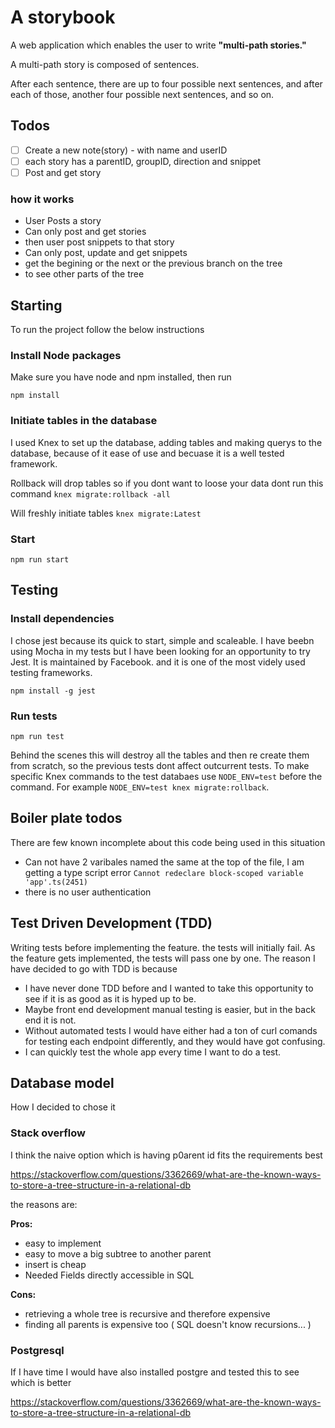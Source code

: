 # A storybook

A web application which enables the user to write **"multi-path stories."**

A multi-path story is composed of sentences.

After each sentence, there are up to four possible next sentences,
and after each of those, another four possible next sentences, and so on.

## Todos

- [ ] Create a new note(story) - with name and userID
- [ ] each story has a parentID, groupID, direction and snippet
- [ ] Post and get story

### how it works

- User Posts a story
- Can only post and get stories
- then user post snippets to that story
- Can only post, update and get snippets
- get the begining or the next or the previous branch on the tree
- to see other parts of the tree

## Starting

To run the project follow the below instructions

### Install Node packages

Make sure you have node and npm installed, then run

`npm install`

### Initiate tables in the database

I used Knex to set up the database, adding tables and making querys to the database, because of it ease of use and becuase it is a well tested framework.

Rollback will drop tables so if you dont want to loose your data dont run this command
`knex migrate:rollback -all`

Will freshly initiate tables
`knex migrate:Latest`

### Start

`npm run start`

## Testing

### Install dependencies

I chose jest because its quick to start, simple and scaleable. I have beebn using Mocha in my tests but I have been looking for an opportunity to try Jest.
It is maintained by Facebook. and it is one of the most videly used testing frameworks.

`npm install -g jest`

### Run tests

`npm run test`

Behind the scenes this will destroy all the tables and then re create them from scratch, so the previous tests dont affect outcurrent tests.
To make specific Knex commands to the test databaes use `NODE_ENV=test` before the command. For example `NODE_ENV=test knex migrate:rollback`.

## Boiler plate todos

There are few known incomplete about this code being used in this situation

- Can not have 2 varibales named the same at the top of the file, I am getting a type script error
  `Cannot redeclare block-scoped variable 'app'.ts(2451)`
- there is no user authentication

## Test Driven Development (TDD)

Writing tests before implementing the feature. the tests will initially fail. As the feature gets implemented, the tests will pass one by one.
The reason I have decided to go with TDD is because

- I have never done TDD before and I wanted to take this opportunity to see if it is as good as it is hyped up to be.
- Maybe front end development manual testing is easier, but in the back end it is not.
- Without automated tests I would have either had a ton of curl comands for testing each endpoint differently, and they would have got confusing.
- I can quickly test the whole app every time I want to do a test.

## Database model

How I decided to chose it

### Stack overflow

I think the naive option which is having p0arent id fits the requirements best

<https://stackoverflow.com/questions/3362669/what-are-the-known-ways-to-store-a-tree-structure-in-a-relational-db>

the reasons are:

**Pros:**

- easy to implement
- easy to move a big subtree to another parent
- insert is cheap
- Needed Fields directly accessible in SQL

**Cons:**

- retrieving a whole tree is recursive and therefore expensive
- finding all parents is expensive too ( SQL doesn't know recursions... )

### Postgresql

If I have time I would have also installed postgre and tested this to see which is better

<https://stackoverflow.com/questions/3362669/what-are-the-known-ways-to-store-a-tree-structure-in-a-relational-db>
